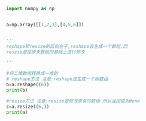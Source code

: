 
<BlogInfo id="56" title="26.reshape和resize" author="白日梦想猿" pv=0 read_times=0 pre_cost_time=0分13秒 category="numpy学习" tag_list="['numpy学习']" create_time="2021.08.23 09:05:26" update_time="2021.08.23 09:10:42" />

```python
import numpy as np


a=np.array([[1,2,3],[4,5,6]])


'''
reshape和resize的区别在于,reshape会生成一个数组,而
reszie是在原来数组的基础上进行修改

'''

#将二维数组转换成一维的
# reshape方法 注意:reshape是生成一个新数组
b=a.reshape((6))
print(b)

#resize方法 注意:resize是修改原有的数组 所以返回值为None
c=a.resize((6,))
print(a)




```
